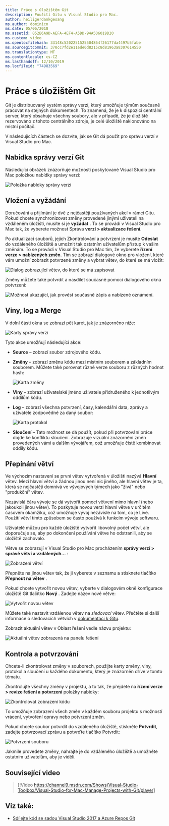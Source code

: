 ```yaml
---
title: Práce s úložištěm Git
description: Použití Gitu v Visual Studio pro Mac.
author: heiligerdankgesang
ms.author: dominicn
ms.date: 05/06/2018
ms.assetid: 852B6A9D-AEFA-4EF4-A5DD-94A506019D20
ms.custom: video
ms.openlocfilehash: 33148c5202251525504864f26177da4497b5fabe
ms.sourcegitcommit: 370cc7fd2e11ede6d8215c8d81963a8307614550
ms.translationtype: MT
ms.contentlocale: cs-CZ
ms.lasthandoff: 12/10/2019
ms.locfileid: "74983569"
---
```

# <a name="working-with-git"></a>Práce s úložištěm Git

Git je distribuovaný systém správy verzí, který umožňuje týmům současně pracovat na stejných dokumentech. To znamená, že je k dispozici centrální server, který obsahuje všechny soubory, ale v případě, že je úložiště rezervováno z tohoto centrálního zdroje, je celé úložiště naklonováno na místní počítač.

V následujících částech se dozvíte, jak se Git dá použít pro správu verzí v Visual Studio pro Mac.

## <a name="git-version-control-menu"></a>Nabídka správy verzí Git

Následující obrázek znázorňuje možnosti poskytované Visual Studio pro Mac položkou nabídky správy verzí:

![Položka nabídky správy verzí](media/version-control-gitVersionControlMenu.png)

## <a name="push-and-pull"></a>Vložení a vyžádání

Doručování a přijímání je dvě z nejčastěji používaných akcí v rámci Gitu. Pokud chcete synchronizovat změny provedené jinými uživateli na vzdáleném úložišti, musíte si je **vyžádat** . To se provádí v Visual Studio pro Mac tak, že vyberete možnost Správa **verzí > aktualizace řešení**.

Po aktualizaci souborů, jejich Zkontrolování a potvrzení je musíte **Odeslat** do vzdáleného úložiště a umožnit tak ostatním uživatelům přístup k vašim změnám. To se provádí v Visual Studio pro Mac tím, že vyberete **řízení verze > nabízených změn**. Tím se zobrazí dialogové okno pro vložení, které vám umožní zobrazit potvrzené změny a vybrat větev, do které se má vložit:

![Dialog zobrazující větev, do které se má zapisovat](media/version-control-gitPush.png)

Změny můžete také potvrdit a nasdílet současně pomocí dialogového okna potvrzení:

![Možnost ukazující, jak provést současně zápis a nabízené oznámení.](media/version-control-commitPush.png)

## <a name="blame-log-and-merge"></a>Viny, log a Merge

V dolní části okna se zobrazí pět karet, jak je znázorněno níže:

![Karty správy verzí](media/version-control-gitTabs.png)

Tyto akce umožňují následující akce:

* **Source** – zobrazí soubor zdrojového kódu.
* **Změny** – zobrazí změnu kódu mezi místním souborem a základním souborem. Můžete také porovnat různé verze souboru z různých hodnot hash:

    ![Karta změny](media/version-control-gitChange.png)

* **Viny** – zobrazí uživatelské jméno uživatele přidruženého k jednotlivým oddílům kódu.
* **Log** – zobrazí všechna potvrzení, časy, kalendářní data, zprávy a uživatele zodpovědné za daný soubor:

    ![Karta protokol](media/version-control-gitLog.png)

* **Sloučení** – Tato možnost se dá použít, pokud při potvrzování práce dojde ke konfliktu sloučení. Zobrazuje vizuální znázornění změn provedených vámi a dalším vývojářem, což umožňuje čistě kombinovat oddíly kódu.

## <a name="switching-branches"></a>Přepínání větví

Ve výchozím nastavení se první větev vytvořená v úložišti nazývá **Hlavní** větev. Mezi hlavní větví a žádnou jinou není nic jiného, ale hlavní větev je ta, která se nejčastěji domnívá ve vývojových týmech jako "živá" nebo "produkční" větev.

Nezávislá čára vývoje se dá vytvořit pomocí větvení mimo hlavní (nebo jakoukoli jinou větev). To poskytuje novou verzi hlavní větve v určitém časovém okamžiku, což umožňuje vývoj nezávisle na tom, co je Live. Použití větví tímto způsobem se často používá k funkcím vývoje softwaru.

Uživatelé můžou pro každé úložiště vytvořit libovolný počet větví, ale doporučuje se, aby po dokončení používání větve ho odstranili, aby se úložiště zachovalo.

Větve se zobrazují v Visual Studio pro Mac procházením **správy verzí > správě větví a vzdálených...** :

![Zobrazení větví](media/version-control-gitBranch2.png)

Přepněte na jinou větev tak, že ji vyberete v seznamu a stisknete tlačítko **Přepnout na větev** .

Pokud chcete vytvořit novou větev, vyberte v dialogovém okně konfigurace úložiště Git tlačítko **Nový** . Zadejte název nové větve:

![Vytvořit novou větev](media/version-control-gitBranch.png)

Můžete také nastavit vzdálenou větev na _sledovací_ větev. Přečtěte si další informace o sledovacích větvích v [dokumentaci k Gitu](https://git-scm.com/book/en/v2/Git-Branching-Remote-Branches#Tracking-Branches).

Zobrazit aktuální větev v Oblast řešení vedle názvu projektu:

 ![Aktuální větev zobrazená na panelu řešení](media/version-control-gitBranchName.png)

## <a name="reviewing-and-committing"></a>Kontrola a potvrzování

Chcete-li zkontrolovat změny v souborech, použijte karty změny, viny, protokol a sloučení u každého dokumentu, který je znázorněn dříve v tomto tématu.

Zkontrolujte všechny změny v projektu, a to tak, že přejdete na **řízení verze > revize řešení a potvrzení** položky nabídky:

![Zkontrolovat zobrazení kódu](media/version-control-gitReviewCommit.png)

To umožňuje zobrazení všech změn v každém souboru projektu s možností vrácení, vytvoření opravy nebo potvrzení změn.

Pokud chcete soubor potvrdit do vzdáleného úložiště, stiskněte **Potvrdit**, zadejte potvrzovací zprávu a potvrďte tlačítko Potvrdit:

![Potvrzení souboru](media/version-control-gitCommit.png)

Jakmile provedete změny, nahrajte je do vzdáleného úložiště a umožněte ostatním uživatelům, aby je viděli.

## <a name="related-video"></a>Související video

> [!Video https://channel9.msdn.com/Shows/Visual-Studio-Toolbox/Visual-Studio-for-Mac-Manage-Projects-with-Git/player]

## <a name="see-also"></a>Viz také:

* [Sdílejte kód se sadou Visual Studio 2017 a Azure Repos Git](/azure/devops/repos/git/share-your-code-in-git-vs-2017)